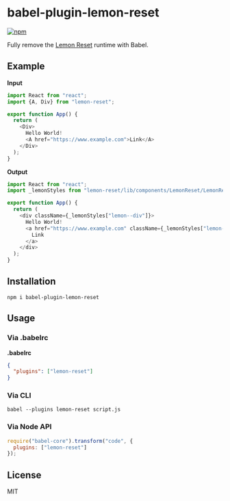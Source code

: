 # babel-plugin-lemon-reset

[![npm](https://img.shields.io/npm/v/babel-plugin-lemon-reset.svg)](https://www.npmjs.com/package/babel-plugin-lemon-reset)

Fully remove the [Lemon Reset](https://github.com/Yelp/lemon-reset) runtime with Babel.

## Example

**Input**
```js
import React from "react";
import {A, Div} from "lemon-reset";

export function App() {
  return (
    <Div>
      Hello World!
      <A href="https://www.example.com">Link</A>
    </Div>
  );
}
```

**Output**
```js
import React from "react";
import _lemonStyles from "lemon-reset/lib/components/LemonReset/LemonReset.css";

export function App() {
  return (
    <div className={_lemonStyles["lemon--div"]}>
      Hello World!
      <a href="https://www.example.com" className={_lemonStyles["lemon--a"]}>
        Link
      </a>
    </div>
  );
}
```

## Installation

```
npm i babel-plugin-lemon-reset
```

## Usage

### Via .babelrc

__.babelrc__
```json
{
  "plugins": ["lemon-reset"]
}
```

### Via CLI
```
babel --plugins lemon-reset script.js
```

### Via Node API
```js
require("babel-core").transform("code", {
  plugins: ["lemon-reset"]
});
```

## License
MIT

